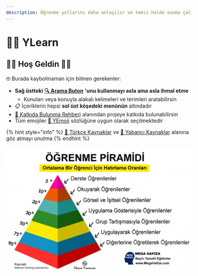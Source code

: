 ```yaml
---
description: Öğrenme yollarını daha anlaşılır ve temiz halde sunma çalışması.
---
```


# 👨‍🏫 YLearn

## 🙋‍♀️ Hoş Geldin 🙋‍♂️

🤓 Burada kaybolmaman için bilmen gerekenler:

* **Sağ üstteki** [**🔍 Arama Buton**](https://iuce.yemreak.com/?q=) **'unu kullanmayı asla ama asla ihmal etme**
  * Konuları veya konuyla alakalı kelimeleri ve terimleri aratabilirsin
* 📋 İçeriklerin hepsi **sol üst köşedeki menünün** altındadır
* [💖 Katkıda Bulunma Rehberi](https://wiki.yemreak.com/contributing) alanından projeye katkıda bulunabilirsin
* Tüm emojiler [🚀 YEmoji](https://learn.yemreak.com/yonetim/yemoji) sözlüğüne uygun olarak seçilmektedir

{% hint style="info" %}
[🌙 Türkçe Kaynaklar](https://turkcekaynaklar.com/) ve [🥽 Yabancı Kaynaklar](https://awesome.yemreak.com/) alanına göz atmayı unutma
{% endhint %}

![](.gitbook/assets/image%20%281%29.png)

